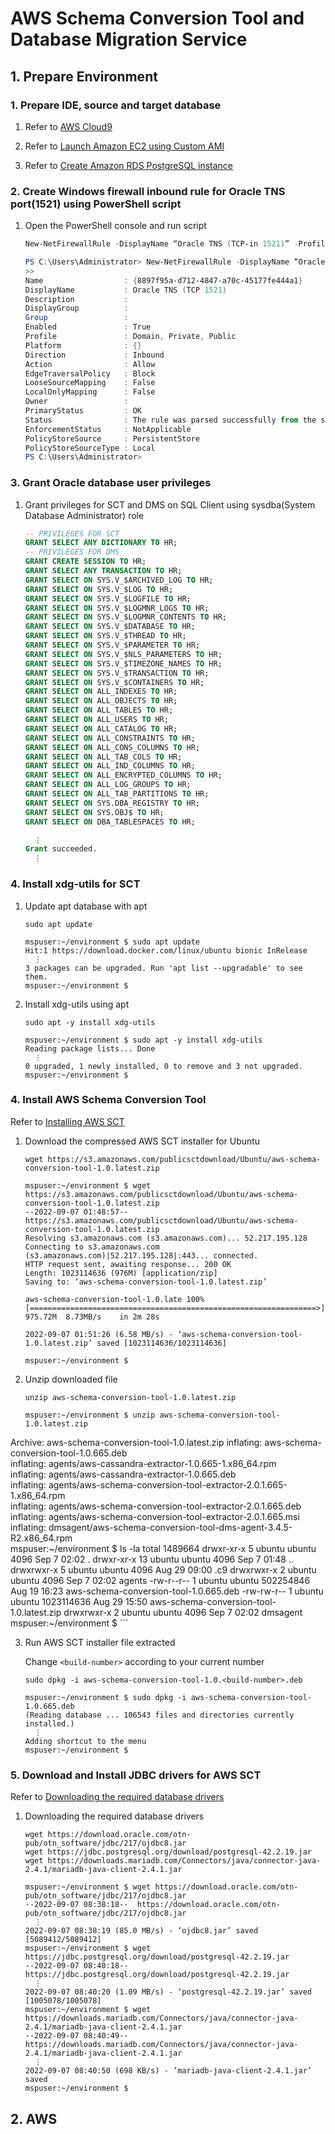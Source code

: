 # AWS Schema Conversion Tool and Database Migration Service

## 1. Prepare Environment

### 1. Prepare IDE, source and target database

1. Refer to [AWS Cloud9](https://github.com/t2yijaeho/Docker-with-AWS-Cloud9)

2. Refer to [Launch Amazon EC2 using Custom AMI](https://github.com/t2yijaeho/Custom-AMI-EC2-with-CloudFormation)

3. Refer to [Create Amazon RDS PostgreSQL instance](https://github.com/t2yijaeho/Amazon-RDS-PostgreSQL-with-AWS-CloudFormation)

### 2. Create Windows firewall inbound rule for Oracle TNS port(1521) using PowerShell script

1. Open the PowerShell console and run script

    ```PowerShell
    New-NetFirewallRule -DisplayName “Oracle TNS (TCP-in 1521)” -Profile @(‘Domain’, ‘Private’, 'Public') -Direction Inbound -Protocol TCP –LocalPort 1521 -Action Allow
    ```

    ```PowerShell
    PS C:\Users\Administrator> New-NetFirewallRule -DisplayName “Oracle TNS (TCP-in 1521)” -Profile @(‘Domain’, ‘Private’, 'Public') -Direction Inbound -Protocol TCP –LocalPort 1521 -Action Allow
    >>
    Name                  : {8897f95a-d712-4847-a70c-45177fe444a1}
    DisplayName           : Oracle TNS (TCP 1521)
    Description           :
    DisplayGroup          :
    Group                 :
    Enabled               : True
    Profile               : Domain, Private, Public
    Platform              : {}
    Direction             : Inbound
    Action                : Allow
    EdgeTraversalPolicy   : Block
    LooseSourceMapping    : False
    LocalOnlyMapping      : False
    Owner                 :
    PrimaryStatus         : OK
    Status                : The rule was parsed successfully from the store. (65536)
    EnforcementStatus     : NotApplicable
    PolicyStoreSource     : PersistentStore
    PolicyStoreSourceType : Local
    PS C:\Users\Administrator>
    ```

### 3. Grant Oracle database user privileges

1. Grant privileges for SCT and DMS on SQL Client using sysdba(System Database Administrator) role

    ```SQL
    -- PRIVILEGES FOR SCT
    GRANT SELECT ANY DICTIONARY TO HR;
    -- PRIVILEGES FOR DMS
    GRANT CREATE SESSION TO HR;
    GRANT SELECT ANY TRANSACTION TO HR;
    GRANT SELECT ON SYS.V_$ARCHIVED_LOG TO HR;
    GRANT SELECT ON SYS.V_$LOG TO HR;
    GRANT SELECT ON SYS.V_$LOGFILE TO HR;
    GRANT SELECT ON SYS.V_$LOGMNR_LOGS TO HR;
    GRANT SELECT ON SYS.V_$LOGMNR_CONTENTS TO HR;
    GRANT SELECT ON SYS.V_$DATABASE TO HR;
    GRANT SELECT ON SYS.V_$THREAD TO HR;
    GRANT SELECT ON SYS.V_$PARAMETER TO HR;
    GRANT SELECT ON SYS.V_$NLS_PARAMETERS TO HR;
    GRANT SELECT ON SYS.V_$TIMEZONE_NAMES TO HR;
    GRANT SELECT ON SYS.V_$TRANSACTION TO HR;
    GRANT SELECT ON SYS.V_$CONTAINERS TO HR;
    GRANT SELECT ON ALL_INDEXES TO HR;
    GRANT SELECT ON ALL_OBJECTS TO HR;
    GRANT SELECT ON ALL_TABLES TO HR;
    GRANT SELECT ON ALL_USERS TO HR;
    GRANT SELECT ON ALL_CATALOG TO HR;
    GRANT SELECT ON ALL_CONSTRAINTS TO HR;
    GRANT SELECT ON ALL_CONS_COLUMNS TO HR;
    GRANT SELECT ON ALL_TAB_COLS TO HR;
    GRANT SELECT ON ALL_IND_COLUMNS TO HR;
    GRANT SELECT ON ALL_ENCRYPTED_COLUMNS TO HR;
    GRANT SELECT ON ALL_LOG_GROUPS TO HR;
    GRANT SELECT ON ALL_TAB_PARTITIONS TO HR;
    GRANT SELECT ON SYS.DBA_REGISTRY TO HR;
    GRANT SELECT ON SYS.OBJ$ TO HR;
    GRANT SELECT ON DBA_TABLESPACES TO HR;
    ```

    ```SQL
      ⋮
    Grant succeeded.
      ⋮
    ```

### 4. Install xdg-utils for SCT

1. Update apt database with apt

    ```console
    sudo apt update
    ```

    ```console
    mspuser:~/environment $ sudo apt update
    Hit:1 https://download.docker.com/linux/ubuntu bionic InRelease
      ⋮
    3 packages can be upgraded. Run 'apt list --upgradable' to see them.
    mspuser:~/environment $ 
    ```

2. Install xdg-utils using apt

    ```console
    sudo apt -y install xdg-utils
    ```

    ```console
    mspuser:~/environment $ sudo apt -y install xdg-utils
    Reading package lists... Done
      ⋮
    0 upgraded, 1 newly installed, 0 to remove and 3 not upgraded.
    mspuser:~/environment $ 
    ```

### 4. Install AWS Schema Conversion Tool

Refer to [Installing AWS SCT](https://docs.aws.amazon.com/SchemaConversionTool/latest/userguide/CHAP_Installing.html#CHAP_Installing.Procedure)

1. Download the compressed AWS SCT installer for Ubuntu

    ```console
    wget https://s3.amazonaws.com/publicsctdownload/Ubuntu/aws-schema-conversion-tool-1.0.latest.zip
    ```

    ```console
    mspuser:~/environment $ wget https://s3.amazonaws.com/publicsctdownload/Ubuntu/aws-schema-conversion-tool-1.0.latest.zip
    --2022-09-07 01:48:57--  https://s3.amazonaws.com/publicsctdownload/Ubuntu/aws-schema-conversion-tool-1.0.latest.zip
    Resolving s3.amazonaws.com (s3.amazonaws.com)... 52.217.195.128
    Connecting to s3.amazonaws.com (s3.amazonaws.com)|52.217.195.128|:443... connected.
    HTTP request sent, awaiting response... 200 OK
    Length: 1023114636 (976M) [application/zip]
    Saving to: ‘aws-schema-conversion-tool-1.0.latest.zip’

    aws-schema-conversion-tool-1.0.late 100%[================================================================>] 975.72M  8.73MB/s    in 2m 28s  

    2022-09-07 01:51:26 (6.58 MB/s) - ‘aws-schema-conversion-tool-1.0.latest.zip’ saved [1023114636/1023114636]

    mspuser:~/environment $ 
    ```

2. Unzip downloaded file

    ```console
    unzip aws-schema-conversion-tool-1.0.latest.zip
    ```

    ```console
    mspuser:~/environment $ unzip aws-schema-conversion-tool-1.0.latest.zip 
Archive:  aws-schema-conversion-tool-1.0.latest.zip
    inflating: aws-schema-conversion-tool-1.0.665.deb  
    inflating: agents/aws-cassandra-extractor-1.0.665-1.x86_64.rpm  
    inflating: agents/aws-cassandra-extractor-1.0.665.deb  
    inflating: agents/aws-schema-conversion-tool-extractor-2.0.1.665-1.x86_64.rpm  
    inflating: agents/aws-schema-conversion-tool-extractor-2.0.1.665.deb  
    inflating: agents/aws-schema-conversion-tool-extractor-2.0.1.665.msi  
    inflating: dmsagent/aws-schema-conversion-tool-dms-agent-3.4.5-R2.x86_64.rpm  
    mspuser:~/environment $ ls -la
    total 1489664
    drwxr-xr-x  5 ubuntu ubuntu       4096 Sep  7 02:02 .
    drwxr-xr-x 13 ubuntu ubuntu       4096 Sep  7 01:48 ..
    drwxrwxr-x  5 ubuntu ubuntu       4096 Aug 29 09:00 .c9
    drwxrwxr-x  2 ubuntu ubuntu       4096 Sep  7 02:02 agents
    -rw-r--r--  1 ubuntu ubuntu  502254846 Aug 19 16:23 aws-schema-conversion-tool-1.0.665.deb
    -rw-rw-r--  1 ubuntu ubuntu 1023114636 Aug 29 15:50 aws-schema-conversion-tool-1.0.latest.zip
    drwxrwxr-x  2 ubuntu ubuntu       4096 Sep  7 02:02 dmsagent
    mspuser:~/environment $ 
    ```

3. Run AWS SCT installer file extracted

    Change ```<build-number>``` according to your current number

    ```console
    sudo dpkg -i aws-schema-conversion-tool-1.0.<build-number>.deb
    ```

    ```console
    mspuser:~/environment $ sudo dpkg -i aws-schema-conversion-tool-1.0.665.deb
    (Reading database ... 106543 files and directories currently installed.)
      ⋮
    Adding shortcut to the menu
    mspuser:~/environment $ 
    ```

### 5. Download and Install JDBC drivers for AWS SCT

Refer to [Downloading the required database drivers](https://docs.aws.amazon.com/SchemaConversionTool/latest/userguide/CHAP_Installing.html#CHAP_Installing.JDBCDrivers)

1. Downloading the required database drivers

    ```console
    wget https://download.oracle.com/otn-pub/otn_software/jdbc/217/ojdbc8.jar
    wget https://jdbc.postgresql.org/download/postgresql-42.2.19.jar
    wget https://downloads.mariadb.com/Connectors/java/connector-java-2.4.1/mariadb-java-client-2.4.1.jar
    ```

    ```console
    mspuser:~/environment $ wget https://download.oracle.com/otn-pub/otn_software/jdbc/217/ojdbc8.jar
    --2022-09-07 08:38:18--  https://download.oracle.com/otn-pub/otn_software/jdbc/217/ojdbc8.jar
      ⋮
    2022-09-07 08:38:19 (85.0 MB/s) - ‘ojdbc8.jar’ saved [5089412/5089412]
    mspuser:~/environment $ wget https://jdbc.postgresql.org/download/postgresql-42.2.19.jar
    --2022-09-07 08:40:18--  https://jdbc.postgresql.org/download/postgresql-42.2.19.jar
      ⋮
    2022-09-07 08:40:20 (1.09 MB/s) - ‘postgresql-42.2.19.jar’ saved [1005078/1005078]
    mspuser:~/environment $ wget https://downloads.mariadb.com/Connectors/java/connector-java-2.4.1/mariadb-java-client-2.4.1.jar
    --2022-09-07 08:40:49--  https://downloads.mariadb.com/Connectors/java/connector-java-2.4.1/mariadb-java-client-2.4.1.jar
      ⋮
    2022-09-07 08:40:50 (698 KB/s) - ‘mariadb-java-client-2.4.1.jar’ saved
    mspuser:~/environment $ 
    ```

## 2. AWS
